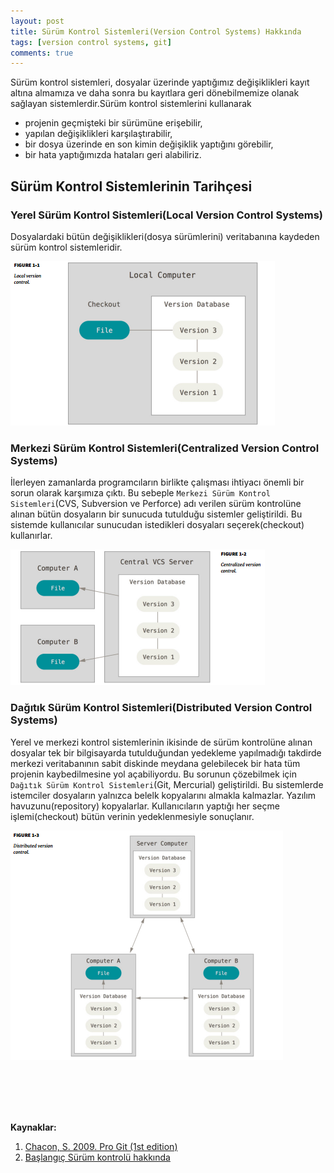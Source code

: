 ```yaml
---
layout: post
title: Sürüm Kontrol Sistemleri(Version Control Systems) Hakkında
tags: [version control systems, git]
comments: true
---
```


Sürüm kontrol sistemleri, dosyalar üzerinde yaptığımız değişiklikleri kayıt altına almamıza ve daha sonra bu kayıtlara geri dönebilmemize olanak sağlayan sistemlerdir.<!--mode-->Sürüm kontrol sistemlerini kullanarak

* projenin geçmişteki bir sürümüne erişebilir,
* yapılan değişiklikleri karşılaştırabilir,
* bir dosya üzerinde en son kimin değişiklik yaptığını görebilir,
* bir hata yaptığımızda hataları geri alabiliriz.

## Sürüm Kontrol Sistemlerinin Tarihçesi

### Yerel Sürüm Kontrol Sistemleri(Local Version Control Systems)

Dosyalardaki bütün değişiklikleri(dosya sürümlerini) veritabanına kaydeden sürüm kontrol sistemleridir.

<img style="max-width: 100%;" src="/images/sürüm-kontrol-sistemleri/local version control systems.png" alt="Local Control Systems" height="auto">

### Merkezi Sürüm Kontrol Sistemleri(Centralized Version Control Systems)

İlerleyen zamanlarda programcıların birlikte çalışması ihtiyacı önemli bir sorun olarak karşımıza çıktı. Bu sebeple `Merkezi Sürüm Kontrol Sistemleri`(CVS, Subversion ve Perforce) adı verilen sürüm kontrolüne alınan bütün dosyaların bir sunucuda tutulduğu sistemler geliştirildi. Bu sistemde kullanıcılar sunucudan istedikleri dosyaları seçerek(checkout) kullanırlar.

<img style="max-width: 100%;" src="/images/sürüm-kontrol-sistemleri/centralized version control systems.png" alt="Centralized Version Control Systems" height="auto">

### Dağıtık Sürüm Kontrol Sistemleri(Distributed Version Control Systems)

Yerel ve merkezi kontrol sistemlerinin ikisinde de sürüm kontrolüne alınan dosyalar tek bir bilgisayarda tutulduğundan yedekleme yapılmadığı takdirde merkezi veritabanının sabit diskinde meydana gelebilecek bir hata tüm projenin kaybedilmesine yol açabiliyordu. Bu sorunun çözebilmek için `Dağıtık Sürüm Kontrol Sistemleri`(Git, Mercurial) geliştirildi. Bu sistemlerde istemciler dosyaların yalnızca belelk kopyalarını almakla kalmazlar. Yazılım havuzunu(repository) kopyalarlar. Kullanıcıların yaptığı her seçme işlemi(checkout) bütün verinin yedeklenmesiyle sonuçlanır.

<img style="max-width: 100%;" src="/images/sürüm-kontrol-sistemleri/distributed version control systems.png" alt="Distributed Version Control Systems" height="auto">

<br/><br/><br/><br/>

**Kaynaklar:**

1. [Chacon, S. 2009. Pro Git (1st edition)](http://www.amazon.com/Pro-Git-Scott-Chacon/dp/1430218339) <br/>
2. [Başlangıç Sürüm kontrolü hakkında](https://git-scm.com/book/tr/v1/Ba%C5%9Flang%C4%B1%C3%A7-S%C3%BCr%C3%BCm-Kontrol%C3%BC-Hakk%C4%B1nda)
